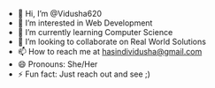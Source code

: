 - 👋 Hi, I’m @Vidusha620
- 👀 I’m interested in Web Development
- 🌱 I’m currently learning Computer Science
- 💞️ I’m looking to collaborate on Real World Solutions
- 📫 How to reach me at hasindividusha@gmail.com
- 😄 Pronouns: She/Her
- ⚡ Fun fact: Just reach out and see ;)

<!---
Vidusha620/Vidusha620 is a ✨ special ✨ repository because its `README.md` (this file) appears on your GitHub profile.
You can click the Preview link to take a look at your changes.
--->
